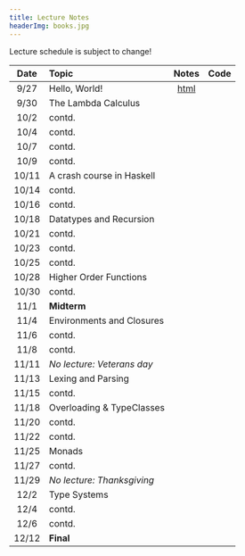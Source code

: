 ```yaml
---
title: Lecture Notes
headerImg: books.jpg
---
```


Lecture schedule is subject to change!

| Date       | Topic                           | Notes                     |  Code         |
|:----------:|:--------------------------------|:-------------------------:|:-------------:|
| 9/27       | Hello, World!                   | [html][lec0]              |               |            
| 9/30       | The Lambda Calculus             |                           |               |
| 10/2       | contd.                          |                           |               |
| 10/4       | contd.                          |                           |               |
| 10/7       | contd.                          |                           |               |
| 10/9       | contd.                          |                           |               |
| 10/11      | A crash course in Haskell       |                           |               |
| 10/14      | contd.                          |                           |               |
| 10/16      | contd.                          |                           |               |
| 10/18      | Datatypes and Recursion         |                           |               |
| 10/21      | contd.                          |                           |               |
| 10/23      | contd.                          |                           |               |
| 10/25      | contd.                          |                           |               |
| 10/28      | Higher Order Functions          |                           |               |
| 10/30      | contd.                          |                           |               |
| 11/1       | **Midterm**                     |                           |               |
| 11/4       | Environments and Closures       |                           |               |
| 11/6       | contd.                          |                           |               |
| 11/8       | contd.                          |                           |               |
| 11/11      | *No lecture: Veterans day*      |                           |               |
| 11/13      | Lexing and Parsing              |                           |               |
| 11/15      | contd.                          |                           |               |
| 11/18      | Overloading & TypeClasses       |                           |               |
| 11/20      | contd.                          |                           |               |
| 11/22      | contd.                          |                           |               |
| 11/25      | Monads                          |                           |               |
| 11/27      | contd.                          |                           |               |
| 11/29      | *No lecture: Thanksgiving*      |                           |               |
| 12/2       | Type Systems                    |                           |               |
| 12/4       | contd.                          |                           |               |
| 12/6       | contd.                          |                           |               |
| 12/12      | **Final**                       |                           |               |


<!--
## Discussions

| Date       | Topic                    | Slides        | 
|:----------:|:-------------------------|:-------------:|
| 1/14       | Lambda Calculus          | [pdf][disc1]  |
| 2/25       | Nano: Parsing and Eval   | [pdf][disc5]  |
| 3/4        | Type checking tips       | [pdf][disc6]  |
| 3/11       | Final Review             | [pdf][discFinal] |
-->


[lec0]: lectures/00-hello.html
[lec1]: lectures/01-lambda.html
[lec2]: lectures/02-haskell.html
[lec3]: lectures/03-datatypes.html
[lec4]: lectures/04-hof.html
[lec5]: lectures/05-closure.html
[lec6]: lectures/06-parsing.html
[lec7]: lectures/07-types.html
[lec8]: lectures/08-prolog.html

[disc1]: /static/raw/disc1-lambda_calc.pdf
[disc5]: /static/raw/disc5-parsing.pdf
[disc6]: /static/raw/disc-pa5tips.pdf
[discFinal]: /static/raw/final-disc.pdf

[parsing]: https://github.com/cse130-sp18/arith

[elsa]: https://github.com/ucsd-progsys/elsa
[intro]: /static/raw/Intro.hs
[datatypes]: /static/raw/Datatypes.hs
[tail]: /static/raw/Tail.hs

[midterm]: /static/raw/130-midterm-wi19.pdf
[midterm-sol]: /static/raw/130-midterm-wi19-solution.pdf
[final-prep]: /static/raw/appendix.pdf
[final]: /static/raw/130-final-wi19.pdf
[final-sol]: /static/raw/130-final-wi19-solution.pdf
